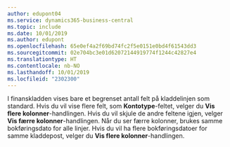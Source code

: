 ```yaml
---
author: edupont04
ms.service: dynamics365-business-central
ms.topic: include
ms.date: 10/01/2019
ms.author: edupont
ms.openlocfilehash: 65e0ef4a2f69bd74fc2f5e0151e0bd4f61543dd3
ms.sourcegitcommit: 02e704bc3e01d62072144919774f1244c42827e4
ms.translationtype: HT
ms.contentlocale: nb-NO
ms.lasthandoff: 10/01/2019
ms.locfileid: "2302300"
---
```

I finanskladden vises bare et begrenset antall felt på kladdelinjen som standard. Hvis du vil vise flere felt, som **Kontotype**-feltet, velger du **Vis flere kolonner**-handlingen. Hvis du vil skjule de andre feltene igjen, velger **Vis færre kolonner**-handlingen. Når du ser færre kolonner, brukes samme bokføringsdato for alle linjer. Hvis du vil ha flere bokføringsdatoer for samme kladdepost, velger du **Vis flere kolonner**-handlingen.  
